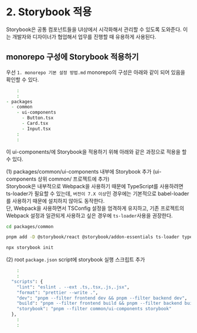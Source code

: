 # 2. Storybook 적용

Storybook은 공통 컴포넌트들을 UI상에서 시각화해서 관리할 수 있도록 도와준다. 이는 개발자와 디자이너가 협업해서 업무를 진행할 때 유용하게 사용된다.

## monorepo 구성에 Storybook 적용하기

우선 `1. monorepo 기본 설정 방법.md` monorepo의 구성은 아래와 같이 되어 있음을 확인할 수 있다.

```zsh
    :
    :
- packages
  - common
    - ui-components
      - Button.tsx
      - Card.tsx
      - Input.tsx
    :
    :
```

이 ui-components/에 Storybook을 적용하기 위해 아래와 같은 과정으로 적용을 할 수 있다.

(1) packages/common/ui-components 내부에 Storybook 추가 (ui-components 상위 common/ 프로젝트에 추가)  
Storybook은 내부적으로 Webpack을 사용하기 때문에 TypeScript를 사용하려면 ts-loader가 필요할 수 있는데, `버전이 7.X 이상`인 경우에는 기본적으로 babel-loader를 사용하기
때문에 설치하지 않아도 동작한다.  
단, Webpack을 사용하면서 TSConfig 설정을 엄격하게 유지하고, 기존 프로젝트의 Webpack 설정과 일관되게 사용하고 싶은 경우에 `ts-loader`사용을 권장한다.

```zsh
cd packages/common

pnpm add -D @storybook/react @storybook/addon-essentials ts-loader typescript
```

```zsh
npx storybook init
```

(2) root `package.json` script에 storybook 실행 스크립트 추가

```zsh
    :
    :
  "scripts": {
    "lint": "eslint . --ext .ts,.tsx,.js,.jsx",
    "format": "prettier --write .",
    "dev": "pnpm --filter frontend dev && pnpm --filter backend dev",
    "build": "pnpm --filter frontend build && pnpm --filter backend build",
    "storybook": "pnpm --filter common/ui-components storybook"
  },
    :
    :
```

